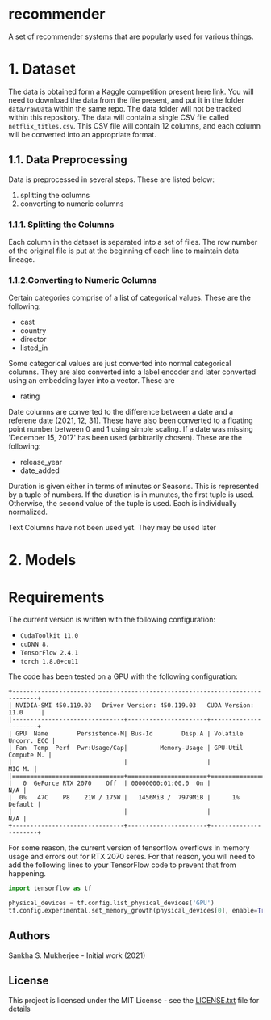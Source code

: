 # recommender

A set of recommender systems that are popularly used for various things.

# 1. Dataset

The data is obtained form a Kaggle competition present here 
[link](https://www.kaggle.com/shivamb/netflix-shows). You will need to download
the data from the file present, and put it in the folder `data/rawData` within 
the same repo. The data folder will not be tracked within this repository. The
data will contain a single CSV file called `netflix_titles.csv`. This CSV file
will contain 12 columns, and each column will be converted into an appropriate
format.

## 1.1. Data Preprocessing

Data is preprocessed in several steps. These are listed below:

1. splitting the columns
2. converting to numeric columns

### 1.1.1. Splitting the Columns

Each column in the dataset is separated into a set of files. The row number of the
original file is put at the beginning of each line to maintain data lineage.

### 1.1.2.Converting to Numeric Columns

Certain categories comprise of a list of categorical values. These are the following:

- cast
- country
- director
- listed_in

Some categorical values are just converted into normal categorical columns. They are also
converted into a label encoder and later converted using an embedding layer into a vector.
These are

- rating

Date columns are converted to the difference between a date and a referene date (2021, 12, 31).
These have also been converted to a floating point number between 0 and 1 using simple scaling.
If a date was missing 'December 15, 2017' has been used (arbitrarily chosen).
These are the following:

- release_year
- date_added

Duration is given either in terms of minutes or Seasons. This is represented by a tuple of numbers.
If the duration is in munutes, the first tuple is used. Otherwise, the second value of the tuple is used.
Each is individually normalized.

Text Columns have not been used yet. They may be used later


# 2. Models



# Requirements

The current version is written with the following configuration:

 - `CudaToolkit 11.0`
 - `cuDNN 8.`
 - `TensorFlow 2.4.1`
 - `torch 1.8.0+cu11`

The code has been tested on a GPU with the following configuration: 

```
+-----------------------------------------------------------------------------+
| NVIDIA-SMI 450.119.03   Driver Version: 450.119.03   CUDA Version: 11.0     |
|-------------------------------+----------------------+----------------------+
| GPU  Name        Persistence-M| Bus-Id        Disp.A | Volatile Uncorr. ECC |
| Fan  Temp  Perf  Pwr:Usage/Cap|         Memory-Usage | GPU-Util  Compute M. |
|                               |                      |               MIG M. |
|===============================+======================+======================|
|   0  GeForce RTX 2070    Off  | 00000000:01:00.0  On |                  N/A |
|  0%   47C    P8    21W / 175W |   1456MiB /  7979MiB |      1%      Default |
|                               |                      |                  N/A |
+-------------------------------+----------------------+----------------------+
```

For some reason, the current version of tensorflow overflows in memory usage and
errors out for RTX 2070 seres. For that reason, you will need to add the following
lines to your TensorFlow code to prevent that from happening.

```python
import tensorflow as tf

physical_devices = tf.config.list_physical_devices('GPU')
tf.config.experimental.set_memory_growth(physical_devices[0], enable=True)
```

## Authors

Sankha S. Mukherjee - Initial work (2021)

## License

This project is licensed under the MIT License - see the [LICENSE.txt](LICENSE.txt) file for details


